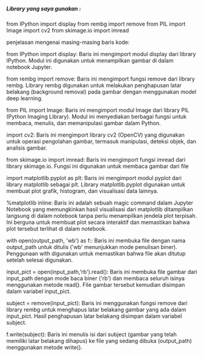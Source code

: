 
##### Library yang saya gunakan :
from IPython import display
from rembg import remove
from PIL import Image
import cv2 
from skimage.io import imread

penjelasan mengenai masing-masing baris kode:

from IPython import display: Baris ini mengimport modul display dari library IPython. Modul ini digunakan untuk menampilkan gambar di dalam notebook Jupyter.

from rembg import remove: Baris ini mengimport fungsi remove dari library rembg. Library rembg digunakan untuk melakukan penghapusan latar belakang (background removal) pada gambar dengan menggunakan model deep learning.

from PIL import Image: Baris ini mengimport modul Image dari library PIL (Python Imaging Library). Modul ini menyediakan berbagai fungsi untuk membaca, menulis, dan memanipulasi gambar dalam Python.

import cv2: Baris ini mengimport library cv2 (OpenCV) yang digunakan untuk operasi pengolahan gambar, termasuk manipulasi, deteksi objek, dan analisis gambar.

from skimage.io import imread: Baris ini mengimport fungsi imread dari library skimage.io. Fungsi ini digunakan untuk membaca gambar dari file

import matplotlib.pyplot as plt: Baris ini mengimport modul pyplot dari library matplotlib sebagai plt. Library matplotlib.pyplot digunakan untuk membuat plot grafik, histogram, dan visualisasi data lainnya.

%matplotlib inline: Baris ini adalah sebuah magic command dalam Jupyter Notebook yang memungkinkan hasil visualisasi dari matplotlib ditampilkan langsung di dalam notebook tanpa perlu menampilkan jendela plot terpisah. Ini berguna untuk membuat plot secara interaktif dan memastikan bahwa plot tersebut terlihat di dalam notebook.

with open(output_path, 'wb') as f:: Baris ini membuka file dengan nama output_path untuk ditulis ('wb' menunjukkan mode penulisan biner). Penggunaan with digunakan untuk memastikan bahwa file akan ditutup setelah selesai digunakan.

input_pict = open(input_path,'rb').read(): Baris ini membuka file gambar dari input_path dengan mode baca biner ('rb') dan membaca seluruh isinya menggunakan metode read(). File gambar tersebut kemudian disimpan dalam variabel input_pict.

subject = remove(input_pict): Baris ini menggunakan fungsi remove dari library rembg untuk menghapus latar belakang gambar yang ada dalam input_pict. Hasil penghapusan latar belakang disimpan dalam variabel subject.

f.write(subject): Baris ini menulis isi dari subject (gambar yang telah memiliki latar belakang dihapus) ke file yang sedang dibuka (output_path) menggunakan metode write().